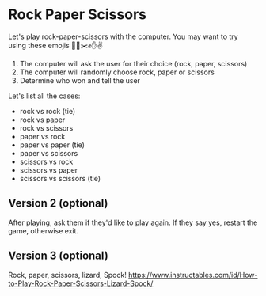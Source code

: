 # Rock Paper Scissors

Let's play rock-paper-scissors with the computer. You may want to try using these emojis 🗿📃✂️✊✋✌

1. The computer will ask the user for their choice (rock, paper, scissors)
2. The computer will randomly choose rock, paper or scissors
3. Determine who won and tell the user

Let's list all the cases:
- rock vs rock (tie)
- rock vs paper
- rock vs scissors
- paper vs rock
- paper vs paper (tie)
- paper vs scissors
- scissors vs rock
- scissors vs paper
- scissors vs scissors (tie)

## Version 2 (optional)

After playing, ask them if they'd like to play again. If they say yes, restart the game, otherwise exit.


## Version 3 (optional)

Rock, paper, scissors, lizard, Spock! https://www.instructables.com/id/How-to-Play-Rock-Paper-Scissors-Lizard-Spock/
